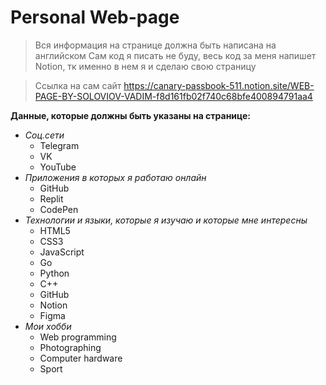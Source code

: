 # Personal Web-page

> Вся информация на странице должна быть написана на английском
> Сам код я писать не буду, весь код за меня напишет Notion, тк именно в нем я и сделаю свою страницу

> Ссылка на сам сайт https://canary-passbook-511.notion.site/WEB-PAGE-BY-SOLOVIOV-VADIM-f8d161fb02f740c68bfe400894791aa4

__Данные, которые должны быть указаны на странице:__
* _Соц.сети_ 
    - Telegram
    - VK
    - YouTube
* _Приложения в которых я работаю онлайн_
    - GitHub
    - Replit
    - CodePen
* _Технологии и языки, которые я изучаю и которые мне интересны_
    - HTML5
    - CSS3
    - JavaScript
    - Go
    - Python
    - C++
    - GitHub
    - Notion
    - Figma
* _Мои хобби_
    - Web programming
    - Photographing
    - Computer hardware
    - Sport
